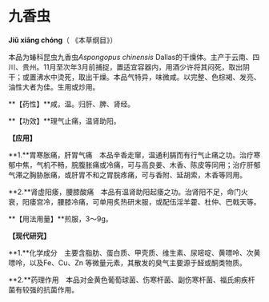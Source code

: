 # 九香虫

**Jiǔ xiāng chóng**（ 《本草纲目》）

本品为蝽科昆虫九香虫*Aspongopus chinensis* Dallas的干燥体。主产于云南、四川、贵州。11月至次年3月前捕捉，置适宜容器内，用酒少许将其闷死，取出阴干；或置沸水中烫死，取出干燥。本品气特异，味微咸。以完整、色棕褐、发亮、油性大者为佳。生用或炒用。

**【药性】**咸，温。归肝、脾、肾经。

**【功效】**理气止痛，温肾助阳。

**【应用】**

**1.**胃寒胀痛，肝胃气痛　本品辛香走窜，温通利膈而有行气止痛之功。治疗寒郁中焦，气机不畅，脘腹胀痛或冷痛，可与高良姜、木香、陈皮等同用；治疗肝郁气滞之胸胁胀痛，或肝胃不和之胃脘疼痛，可与香附、延胡索，木香等同用。

**2.**肾虚阳痿，腰膝酸痛　本品有温肾助阳起痿之功。治肾阳不足，命门火衰，阳痿宫冷，腰膝冷痛，可单用炙热研末服，或配伍淫羊藿、杜仲、巴戟天等。

**【用法用量】**煎服，3～9g。

**【现代研究】**

**1.**化学成分　主要含脂肪、蛋白质、甲壳质、维生素、尿嘧啶、黄嘌呤、次黄嘌呤，以及Fe、Cu、Zn 等微量元素，其散发的臭气主要源于醛或酮类物质。

**2.**药理作用　本品对金黄色葡萄球菌、伤寒杆菌、副伤寒杆菌、福氏痢疾杆菌有较强的抗菌作用。